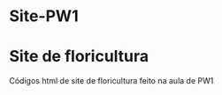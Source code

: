 # Site-PW1
<h1> Site de floricultura </h1>
  <p> Códigos html de site de floricultura
feito na aula de PW1 </p>
